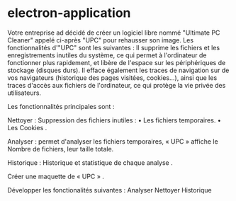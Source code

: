 # electron-application
Votre entreprise ad décidé de créer un logiciel libre nommé "Ultimate PC Cleaner" appelé ci-après "UPC" pour rehausser son image. 
Les fonctionnalités d'"UPC" sont les suivantes : 
Il supprime les fichiers et les enregistrements inutiles du système, ce qui permet à l'ordinateur de fonctionner plus rapidement, et libère de l'espace sur les périphériques de stockage (disques durs). 
Il efface également les traces de navigation sur de vos navigateurs (historique des pages visitées, cookies...), ainsi que les traces d'accès aux fichiers de l'ordinateur, ce qui protège la vie privée des utilisateurs.

Les fonctionnalités principales sont :

Nettoyer : Suppression des fichiers inutiles : 
•	Les fichiers temporaires. 
•	Les Cookies .

Analyser : permet d'analyser les fichiers temporaires, « UPC » affiche le Nombre de fichiers, leur taille totale.

Historique : Historique et statistique de chaque analyse .

Créer une maquette de « UPC » .

Développer les fonctionalités suivantes :
Analyser
Nettoyer
Historique
